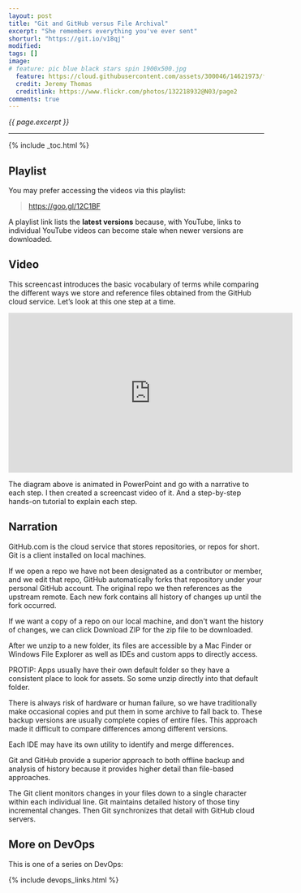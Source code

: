 ```yaml
---
layout: post
title: "Git and GitHub versus File Archival"
excerpt: "She remembers everything you've ever sent"
shorturl: "https://git.io/v18qj"
modified:
tags: []
image:
# feature: pic blue black stars spin 1900x500.jpg
  feature: https://cloud.githubusercontent.com/assets/300046/14621973/fe6e21a6-0583-11e6-9a94-a969a51759b6.jpg
  credit: Jeremy Thomas
  creditlink: https://www.flickr.com/photos/132218932@N03/page2
comments: true
---
```

<i>{{ page.excerpt }}</i>
<hr />

{% include _toc.html %}

## Playlist

You may prefer accessing the videos via this playlist:

> <a target="_blank" href="https://goo.gl/12C1BF">https://goo.gl/12C1BF</a>

A playlist link lists the <strong>latest versions</strong> 
because, with YouTube, 
links to individual YouTube videos can become stale when newer versions are downloaded.

## Video

This screencast introduces the basic vocabulary of terms while comparing the different ways we store and reference files obtained from the GitHub cloud service. Let’s look at this one step at a time.

<iframe width="560" height="315" src="https://www.youtube.com/embed/Onv9nhPIBp0" frameborder="0" allowfullscreen> </iframe>

The diagram above is animated in PowerPoint and go with a narrative to each step.
I then created a screencast video of it.
And a step-by-step hands-on tutorial to explain each step.

## Narration

GitHub.com is the cloud service that stores repositories, or repos for short. Git is a client installed on local machines. 

If we open a repo we have not been designated as a contributor or member, and we edit that repo, GitHub automatically forks that repository under your personal GitHub account. The original repo we then references as the upstream remote. Each new fork contains all history of changes up until the fork occurred. 

If we want a copy of a repo on our local machine, and don't want the history of changes, we can click Download ZIP for the zip file to be downloaded. 

After we unzip to a new folder, its files are accessible by a Mac Finder or Windows File Explorer as well as IDEs and custom apps to directly access.

PROTIP: Apps usually have their own default folder so they have a consistent place to look for assets. So some unzip directly into that default folder.

There is always risk of hardware or human failure, so we have traditionally make occasional copies and put them in some archive to fall back to. These backup versions are usually complete copies of entire files. This approach made it difficult to compare differences among different versions.

Each IDE may have its own utility to identify and merge differences. 

Git and GitHub provide a superior approach to both offline backup and analysis of history because it provides higher detail than file-based approaches.

The Git client monitors changes in your files down to a single character within each individual line. Git maintains detailed history of those tiny incremental changes. Then Git synchronizes that detail with GitHub cloud servers. 



## More on DevOps #

This is one of a series on DevOps:

{% include devops_links.html %}
